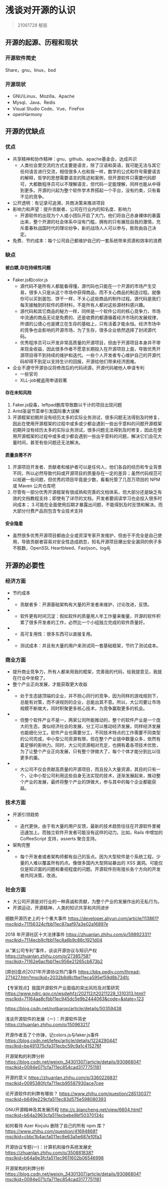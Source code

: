 # 浅谈对开源的认识
> 21061728 郁辰

## 开源的起源、历程和现状
### 开源软件简史
Share，gnu，linux，bsd
### 开源现状
- GNU\Linux、Mozilla、Apache
- Mysql、Java、Redis
- Visual Studio Code、Vue、FireFox
- openHarmony
## 开源的优缺点
### 优点
- 共享精神和协作精神：gnu、github、apache基金会，达成共识
  - 人类社会里交流的方式主要是语言，除了汉语和英语，我可能无法与其它任何语言进行交流，相信很多人也和我一样，数学的公式和符号需要语言的解释，哲学的思想需要语言的陈述和案例，但开源软件只需要代码即可，大都数程序员可以不理解语言，但代码一定能理解，同样也能从中得到更多。开源的兴起为整个软件学术界搭起一个平台，没有约束，只有看不见的竞争。
- 公开透明：有记录可追溯，共商决策来推进项目
- 影响力和声望：提升贡献者、公司在行业内的知名度、影响力
  - 开源软件的出现为个人或小团队开启了大门，他们将自己赤身裸体的暴露出来，整个开源的社会体系中没有门槛，拥有的只有展现自我的激情，充斥着春秋战国时代的理论纷争，新的战场人人可以参与，胜败由自己决定。
- 免费、节约成本：每个公司自己都维护自己的一套系统带来资源和效率的浪费

### 缺点
#### 被白嫖,存在持续性问题
- Faker.js和color.js
  - 源代码不是所有人都能看得懂，源代码也只能在一个开源的市场产生交易，很多人只是从这个市场中获得商品，而不关心商品的制造过程。就像你可以买到面包、饼干一样，不关心这些商品的制作过程。源代码是我们每天接触到的软件的原材料，不是所有人都对这些源材料感兴趣。
  - 源代码和其它商品的秘方一样，同样是一个软件公司的核心竞争力，市场中流通的商品无论是免费的、还是收费的都遵循着经济市场的发展规律，所谓的公德心也是建立在生存的基础上，只有活着才能永恒。经济市场中的竞争也会影响的开源市场，为了生存，很多企业依然选择了封闭源代码。
  - 优秀程序员可以开发非常高质量的开源项目，但由于开源项目本身并不带来现金收益，因此很多作者不愿意长期投入在开源项目上面，导致优秀开源项目得不到持续的维护和迭代。一些个人开发者专心维护自己的开源代码却得不到足以支持生计的回报，开源给他们带来经济困难。
- 企业不遵守开源协议将修改后的代码闭源，开源代码被他人申请专利
  - 一些官司
  - XLL-job被盗用申请软著
#### 存在未知风险
1. Faker.js投毒，leftpad删库导致数以千计的项目出现问题
2. Antd圣诞节菜单引发国际重大误解
3. 开源框架初期并没有经历太多的实际业务测试，很多问题无法得到及时修复，因此在使用开源框架的过程中或多或少都会遇到一些出乎意料的问题开源框架初期并没有经历太多的实际业务测试，很多问题无法得到及时修复，因此在使用开源框架的过程中或多或少都会遇到一些出乎意料的问题，解决它们会花大量时间，甚至有些问题还无法解决。
#### 质量良莠不齐
1. 开源项目开发者、贡献者和维护者可以是任何人，他们各自的经历和专业背景不同，所以必然导致代码或开源项目的质量存在一定的差异；虽然代码规范可以规避一些问题，但优秀的项目毕竟是少数，看看托管了几百万项目的 NPM 或 Maven 公共仓库吧
2. 尽管有一部分优秀开源框架有很成熟和完善的文档体系，但大部分还是缺乏有效的文档教程支持；即使有了详尽的文档，开发者要阅读学习也会投入很多时间成本；
3.可能在全面使用后期才暴露出问题，不能得到及时反馈和解决。而大部分付费产品则包含专业技术支持
#### 安全隐患
- 虽然很多优秀开源项目都由企业或资深专家开发维护，但由于不完全是自己使用，导致贡献者容易对安全性造成疏忽，知名开源项目爆出安全漏洞的例子多不胜数，OpenSSL Heartbleed、Fastjson，log4j

## 开源的必要性
### 经济方面
- 节约成本
- - 贡献者多：开源基础架构有大量的开发者来维护，讨论改进，反馈。
- - 软件更有时间沉淀：假如软件的质量用人年工作量来衡量，开源的软件积累了很多开发者的工作，必然比一个小组独立完成的软件质量好。
- - 高可复用性：很多东西可以直接复用。
- - 测试成本：并且有大量的用户来测试同一套基础框架，节约了测试成本。
### 商业方面
- 提升商业竞争力，所有人都来用我的框架，完善我的代码，给我提意见，我就在行业中坐稳了。
- 整个产业正向发展，才能获取更大收益
- - 处于生态链顶端的企业，并不担心同行的竞争，因为同样的游戏规则下，总能有对策，而不讲规则的企业，总能出其不意。所以，大公司要让市场规模不断做大，同时积聚更多核心技术，为竞争赢取更多的机会。
- - 但整个软件产业不是一，两家公司所能推动的，整个的软件产业是一个庞大的生态，类似经济社会的发展，分工可以推动经济发展，同样经济发展也能细化分工。软件产业也需要分工，不同技术特点的工作需要不同类型的公司完成，中小型公司资源有限，但在整个产业链中数量众多，依然有着足够的影响力。同时，大公司资源相对充足，也拥有着各项技术优势，为了让整个产业正向发展，只有整个饼做大了，每个个体才能分到比以往更多的羹。
- - 大公司不仅会贡献高质量的开源项目，而且投入大量资源，其目的只有一个，让中小型公司利用这些自身无法实现的技术，逐渐发展起来，推动整个产业的发展，最终将整个产业的饼做大，参与其中的每个企业都能获益。
### 技术方面
- 开源引领趋势
- - 迭代更快，由于有大量的用户反馈，最新的技术趋势往往在开源软件里被迅速加上。而独立软件开发者可能没有这样的动力。比如，Rails 中增加的 CoffeeScript 支持，asserts 聚合支持。
- 架构完整
- - 每个开发者或者架构师都有自己的盲点。因为大型软件是个系统工程，少量的人难以覆盖所有的点。像很多国内大型网站暴出的 XSS 漏洞。可能仅仅是知识面的问题和重视程度的问题。开源软件则有擅长各个方向的开发者共同决策，改进。
### 社会方面
- 大公司开源是对行业的一种真诚和贡献，为整个产业的发展作出的无私行为。
- 开源运动，开源精神，人类的知识共享和共同进步


细数开源历史上的十个重大事件
https://developer.aliyun.com/article/113861?msclkid=71156324cfbb11ec87aaf97a3e02a16897e

2018 年开源社区十大法律事件
https://zhuanlan.zhihu.com/p/59892331?msclkid=7114ecb9cfbb11ec8a6b9c86c1921d04

从“某公司专利”事件，谈谈开源协议与知识产权
https://zhuanlan.zhihu.com/p/27385758?msclkid=71162e6acfbb11ec956e21265cb673b2

[原创]盘点|2021年开源协议热门事件
https://bbs.pediy.com/thread-271427.htm?msclkid=2032b8d8cfbe11eca595ef59d8b734fc

【专家观点】我国开源软件产业面临的突出风险及对策研究
https://www.ndrc.gov.cn/wsdwhfz/202112/t20211228_1310313.html?msclkid=71164aa8cfbb11ec945dc5e9b2444063&code=&state=123


https://blog.csdn.net/notbaron/article/details/50359438

浅谈开源软件的发展（一）：开源软件简史
https://zhuanlan.zhihu.com/p/150963217

开源作者丢了个炸弹，记colors.js与faker.js事件
https://blog.csdn.net/lefex/article/details/122429044?msclkid=be491375cfa311ecbc59c9a1c415276f

开源架构的利弊分析
https://blog.csdn.net/weixin_34301307/article/details/93086804?msclkid=0094e071cfa711ec854cad3177751181

开源的意义
https://zhuanlan.zhihu.com/p/336022683?msclkid=0095380fcfa711ecb95587930ace7cee

论开源软件的利弊有哪些？
https://www.zhihu.com/question/28513037?msclkid=b649e229cfa511ec83d575e598080393

GNU开源精神及其发展历程
http://c.biancheng.net/view/6604.html?msclkid=b64a2963cfa511ecbebe9bf50370134c

如何看待 Azer Koçulu 删除了自己的所有 npm 库？
https://www.zhihu.com/question/41694868?msclkid=cbbc1b4acfa011ec8e63a5e687e10fa3

开源协议专题(一)：计算机和操作系统发展史
https://zhuanlan.zhihu.com/p/350881838?msclkid=b64a9e3fcfa511ec9611602b06546998

开源架构的利弊分析
https://blog.csdn.net/weixin_34301307/article/details/93086804?msclkid=0094e071cfa711ec854cad3177751181